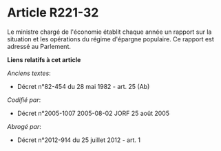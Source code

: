 # Article R221-32

Le ministre chargé de l'économie établit chaque année un rapport sur la situation et les opérations du régime d'épargne
populaire. Ce rapport est adressé au Parlement.

**Liens relatifs à cet article**

_Anciens textes_:

  - Décret n°82-454 du 28 mai 1982 - art. 25 (Ab)

_Codifié par_:

  - Décret n°2005-1007 2005-08-02 JORF 25 août 2005

_Abrogé par_:

  - Décret n°2012-914 du 25 juillet 2012 - art. 1
